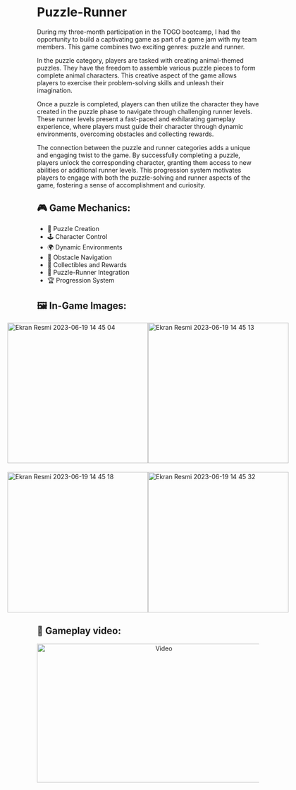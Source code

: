 # Puzzle-Runner

During my three-month participation in the TOGO bootcamp, I had the opportunity to build a captivating game as part of a game jam with my team members. This game combines two exciting genres: puzzle and runner.

In the puzzle category, players are tasked with creating animal-themed puzzles. They have the freedom to assemble various puzzle pieces to form complete animal characters. This creative aspect of the game allows players to exercise their problem-solving skills and unleash their imagination.

Once a puzzle is completed, players can then utilize the character they have created in the puzzle phase to navigate through challenging runner levels. These runner levels present a fast-paced and exhilarating gameplay experience, where players must guide their character through dynamic environments, overcoming obstacles and collecting rewards.

The connection between the puzzle and runner categories adds a unique and engaging twist to the game. By successfully completing a puzzle, players unlock the corresponding character, granting them access to new abilities or additional runner levels. This progression system motivates players to engage with both the puzzle-solving and runner aspects of the game, fostering a sense of accomplishment and curiosity.

## 🎮 Game Mechanics:
* 🧩 Puzzle Creation
* 🕹️ Character Control
* 🌍 Dynamic Environments
* 🚧 Obstacle Navigation
* 🎁 Collectibles and Rewards
* 🔀 Puzzle-Runner Integration
* 🏆 Progression System

## 🖼 In-Game Images:
<div style="display: flex; justify-content: center;">
<img width="319" alt="Ekran Resmi 2023-06-19 14 45 04" src="https://github.com/farukylc/Puzzle-Runner/assets/99920678/0ed9a12a-052b-44a7-a1ac-42bd877b7bff">
<img width="319" alt="Ekran Resmi 2023-06-19 14 45 13" src="https://github.com/farukylc/Puzzle-Runner/assets/99920678/e653c570-05b0-4a8b-9e7f-6c834fbb8c14">
</div>
<div style="display: flex; justify-content: center; margin-top: 20px;">
  <img width="319" alt="Ekran Resmi 2023-06-19 14 45 18" src="https://github.com/farukylc/Puzzle-Runner/assets/99920678/28d02bb8-8e11-4d40-a5d7-35784910b49a">
<img width="319" alt="Ekran Resmi 2023-06-19 14 45 32" src="https://github.com/farukylc/Puzzle-Runner/assets/99920678/0eec4591-dc3e-4522-aba9-48bc8fea7291">

  </div>

## 🎥 Gameplay video:
<p align="center">
  <a href="https://www.youtube.com/watch?v=k-b8lplZ5ZE">
    <img src="[https://img.youtube.com/vi/k-b8lplZ5ZE/0.jpg](https://youtu.be/i9BZr4PieW0)" alt="Video" width="560" height="315">
  </a>
</p>
